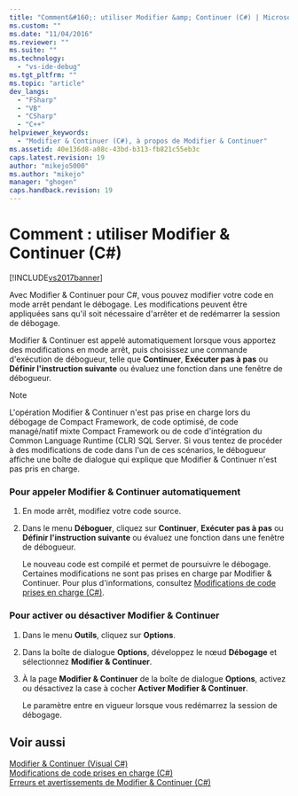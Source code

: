```yaml
---
title: "Comment&#160;: utiliser Modifier &amp; Continuer (C#) | Microsoft Docs"
ms.custom: ""
ms.date: "11/04/2016"
ms.reviewer: ""
ms.suite: ""
ms.technology: 
  - "vs-ide-debug"
ms.tgt_pltfrm: ""
ms.topic: "article"
dev_langs: 
  - "FSharp"
  - "VB"
  - "CSharp"
  - "C++"
helpviewer_keywords: 
  - "Modifier & Continuer (C#), à propos de Modifier & Continuer"
ms.assetid: 40e136d8-a08c-43bd-b313-fb821c55eb3c
caps.latest.revision: 19
author: "mikejo5000"
ms.author: "mikejo"
manager: "ghogen"
caps.handback.revision: 19
---
```

# Comment&#160;: utiliser Modifier &amp; Continuer (C#)
[!INCLUDE[vs2017banner](../code-quality/includes/vs2017banner.md)]

Avec Modifier & Continuer pour C\#, vous pouvez modifier votre code en mode arrêt pendant le débogage.  Les modifications peuvent être appliquées sans qu'il soit nécessaire d'arrêter et de redémarrer la session de débogage.  
  
 Modifier & Continuer est appelé automatiquement lorsque vous apportez des modifications en mode arrêt, puis choisissez une commande d'exécution de débogueur, telle que **Continuer**, **Exécuter pas à pas** ou **Définir l'instruction suivante** ou évaluez une fonction dans une fenêtre de débogueur.  
  
> [!NOTE]
>  L'opération Modifier & Continuer n'est pas prise en charge lors du débogage de Compact Framework, de code optimisé, de code managé\/natif mixte Compact Framework ou de code d'intégration du Common Language Runtime \(CLR\) SQL Server.  Si vous tentez de procéder à des modifications de code dans l'un de ces scénarios, le débogueur affiche une boîte de dialogue qui explique que Modifier & Continuer n'est pas pris en charge.  
  
### Pour appeler Modifier & Continuer automatiquement  
  
1.  En mode arrêt, modifiez votre code source.  
  
2.  Dans le menu **Déboguer**, cliquez sur **Continuer**, **Exécuter pas à pas** ou **Définir l'instruction suivante** ou évaluez une fonction dans une fenêtre de débogueur.  
  
     Le nouveau code est compilé et permet de poursuivre le débogage.  Certaines modifications ne sont pas prises en charge par Modifier & Continuer.  Pour plus d'informations, consultez [Modifications de code prises en charge \(C\#\)](../debugger/supported-code-changes-csharp.md).  
  
### Pour activer ou désactiver Modifier & Continuer  
  
1.  Dans le menu **Outils**, cliquez sur **Options**.  
  
2.  Dans la boîte de dialogue **Options**, développez le nœud **Débogage** et sélectionnez **Modifier & Continuer**.  
  
3.  À la page **Modifier & Continuer** de la boîte de dialogue **Options**, activez ou désactivez la case à cocher **Activer Modifier & Continuer**.  
  
     Le paramètre entre en vigueur lorsque vous redémarrez la session de débogage.  
  
## Voir aussi  
 [Modifier & Continuer \(Visual C\#\)](../debugger/edit-and-continue-visual-csharp.md)   
 [Modifications de code prises en charge \(C\#\)](../debugger/supported-code-changes-csharp.md)   
 [Erreurs et avertissements de Modifier & Continuer \(C\#\)](../misc/edit-and-continue-errors-and-warnings-csharp.md)